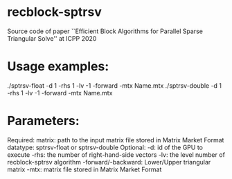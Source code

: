 # recblock-sptrsv
Source code of paper ``Efficient Block Algorithms for Parallel Sparse Triangular Solve'' at ICPP 2020
# Usage examples:
./sptrsv-float -d 1 -rhs 1 -lv -1 -forward -mtx Name.mtx
./sptrsv-double -d 1 -rhs 1 -lv -1 -forward -mtx Name.mtx
# Parameters:
Required:
  matrix: path to the input matrix file stored in Matrix Market Format
  datatype: sptrsv-float or sptrsv-double
Optional:
  -d: id of the GPU to execute
  -rhs: the number of right-hand-side vectors
  -lv: the level number of recblock-sptrsv algorithm
  -forward/-backward: Lower/Upper triangular matrix
  -mtx: matrix file stored in Matrix Market Format
  
